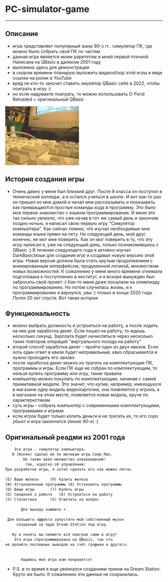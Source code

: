 # PC-simulator-game
***

## Описание 
- игра представляет популярный жанр 90-x гг.. симулятор ПК, где можно было собрать свой ПК по частям
- данная игра является моим раритетом и моей первой птичкой. Написана на QBasic в далеком 2001 году
- выложена здесь для демонстрации
- в скором времени планирую выложить видеообзор этой игры в виде ссылки на ролик в YouTube
- вряд ли кто-то захочет ставить эмулятор QBasic себе в 2022, чтобы поиграть в игру :) 
- но если надумаете поиграть, то можно использовать D-Fend Reloaded + оригинальный QBasic

![Симулятор ПК](https://github.com/NikolayMishaev/pc-simulator-game/raw/master/pc-image.jpg)

## История создания игры
- Очень давно у меня был близкий друг. После 9 класса он поступил в технический колледж, а я остался учиться в школе. И вот как-то раз он пришел ко мне домой и начал мне рассказывать и показывать как превращаются простые команды кода в программу. Это было мое первое знакомство с языком программирования. И меня это так сильно увлекло, что уже начав в тот же самый день и закончив поздно ночью, я написал свою первую игру "Симулятор компьютера". Как сейчас помню, что изучал необходимые мне команды языка прямо на лету. На следующий день, мой друг, конечно, не мог мне поверить. Как он мог поверить в то, что эту игру написал я, уже на следующий день, только познакомившись с QBasic :) В течение следующего года я активно изучал DarkBasic(язык для создания игр) и создавал новую версию этой игры. Новая версия должна была стать крутым продолжением с анимированным интерфейсом, продуманной логикой, множеством новых возможностей. К сожалению у меня много времени отнимала подготовака к поступлению в институт, и я вскоре вынужден был забросить свой проект :( Как-то меня даже посылали на олимпиаду по программированию. Но потом случилась жизнь, и к программированию я вернулся, увы :( только в конце 2020 года. Почти 20 лет спустя. Вот такая история

## Функциональность
- можно выбрать должность и устроиться на работу, а после ходить на нее для заработка денег. Если пошел на работу, то ждешь несколько секунд. Зарплата будет начисляться через несколько таких повторов операций "виртуального похода на работу"
- второй способ заработка денег - пройти один из двух квизов. Если хоть один ответ в квизе будет неправильный, квиз сбрасывается и нужно проходить его заново
- после заработка денег можно их тратить на комплектующие ПК, программы и игры. Если ПК еще не собран по комплектующим, то нельзя купить программу или игру, такие правила
- компьютер можно покупать по комплектующим, начиная с самой примитивной модели. Это значит, что купив, например, имеющуюся в магазине одну модель видеокарточки, она появляется у игрока, а в магазине на этом месте, появляется новая модель, круче по характеристикам
- суть игры - собрать компьютер с современными комплектующими, программами и играми
- если игрок будет только копить деньги и не тратить их, то его соро убьют и игра закончится (_лихие 90-е_) :)

## Оригинальный реадми из 2001 года

		Эта игра - симулятор компьютера.
       Я (Колян) сделал её по мотивам игры Comp Man.
            Но также ввёл множество нововведений!
	         так, коротко об управлении:
  	При разработке игры, я хотел сделать его как можно легче.

	(E)	Ваше железо		(9)	Купить железо		
	(W)	Установленные программы	(8)	Установить программы	
	(Q)	Ваши игры		(7)	Купить игры		
	(D)	Сведения о работе	(6)	Устроиться на работу	
	(S)	Статистика		(5)	Ответить на вопрос	

		   Для выхода нажмите +

     Для большего эффекта запустите мой собственный музон
         созданный на ядре Dream Station под игру.

       Ну а понять вы сможете всё поиграв сами в игру!
        Эта игра спрограммирована на QBasic, так что
   	не делайте поспешных выводов на счёт графики и другого.
	

	       Надеюсь моя игра вам понравится!
	       
- P.S. в то время я еще увлекался созданием треков на Dream Station. Круто же было. К сожалению эти данные не сохранились.

